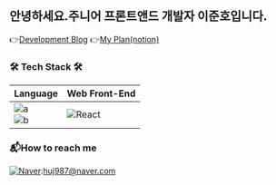 
## 안녕하세요.주니어 프론트앤드 개발자 이준호입니다.
👉[Development Blog](https://blog.naver.com/huj987)
👉[My Plan(notion)](https://wujuno.notion.site/Action-Projects-10ec2f8ebd6c459ba1b76658b2120b31)
### 🛠 Tech Stack 🛠

|Language|Web Front-End|
|---|---|
|![a](https://img.shields.io/badge/JavaScript-F7DF1E?style=flat-square&logo=JavaScript&logoColor=white) <br> ![b](https://img.shields.io/badge/TypeScript-3178C6?style=flat-square&logo=TypeScript&logoColor=white)|![React](https://img.shields.io/badge/react-%2320232a.svg?style=for-the-badge&logo=react&logoColor=%2361DAFB)

### 📬How to reach me
[![Naver](https://img.shields.io/badge/Naver-03C75A?style=for-the-badge&logo=Naver&logoColor=white)](mailto:huj987@naver.com):huj987@naver.com
